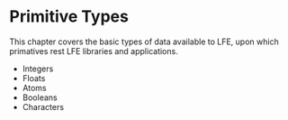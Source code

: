 # Primitive Types

This chapter covers the basic types of data available to LFE, upon which primatives rest LFE libraries and applications.

* Integers
* Floats
* Atoms
* Booleans
* Characters
